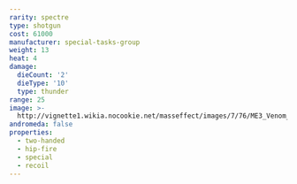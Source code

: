 ```yaml
---
rarity: spectre
type: shotgun
cost: 61000
manufacturer: special-tasks-group
weight: 13
heat: 4
damage:
  dieCount: '2'
  dieType: '10'
  type: thunder
range: 25
image: >-
  http://vignette1.wikia.nocookie.net/masseffect/images/7/76/ME3_Venom_Shotgun.png/revision/latest?cb=20121029075317
andromeda: false
properties:
  - two-handed
  - hip-fire
  - special
  - recoil
---
```

